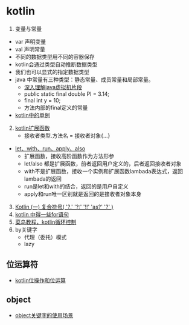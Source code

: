 # kotlin
1. 变量与常量
  - var 声明变量
  - val 声明常量
  - 不同的数据类型用不同的容器保存
  - kotlin会通过类型自动推断数据类型
  - 我们也可以显式的指定数据类型
- java 中常量有三种类型：静态常量、成员常量和局部常量。
    - [深入理解java虚拟机片段](https://www.cnblogs.com/syp172654682/p/8082625.html)
    - public static final double PI = 3.14;
    - final int y = 10;
    - 方法内部的final定义的常量
- [kotlin中的单例](https://www.jianshu.com/p/5797b3d0ebd0)
2. [kotlin扩展函数](https://blog.csdn.net/u013064109/article/details/79968846)
    - 接收者类型.方法名 = 接收者对象{...}
- [let、with、run、apply、also](https://blog.csdn.net/u013064109/article/details/78786646)
    - 扩展函数，接收高阶函数作为方法形参
    - let/also 都是扩展函数，前者返回用户定义的，后者返回接收者对象
    - with不是扩展函数，接收一个实例和扩展函数lambada表达式，返回lambada的返回
    - run是let和with的结合，返回的是用户自定义
    - apply和run唯一区别就是返回的是接收者对象本身
3.  [Kotlin (一) 复合符号( '?.' '?:' '!!' 'as?' '?' )](https://blog.csdn.net/lckj686/article/details/80448471)
4.  [kotlin 中得一些for语句](https://www.jianshu.com/p/27646c6561a7)
5.  [菜鸟教程，kotlin循环控制](https://www.runoob.com/kotlin/kotlin-loop-control.html)
6. by关键字
    - 代理（委托）模式
    - lazy

## 位运算符
- [kotlin位操作和位运算](https://blog.csdn.net/jdsjlzx/article/details/108606777)

## object
- [object关键字的使用场景](https://blog.csdn.net/xlh1191860939/article/details/79460601)
